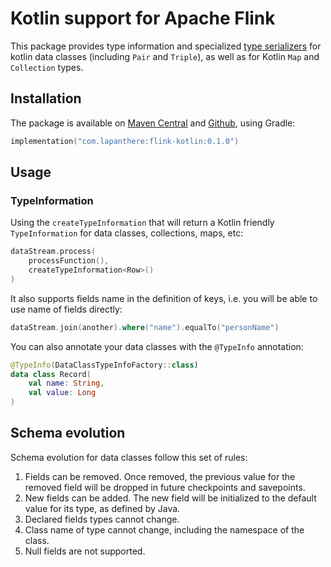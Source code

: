 # Kotlin support for Apache Flink

This package provides type information and
specialized [type serializers](https://nightlies.apache.org/flink/flink-docs-release-1.15/docs/dev/datastream/fault-tolerance/serialization/types_serialization/)
for kotlin data classes (including `Pair` and `Triple`), as well as for Kotlin `Map` and `Collection` types.

## Installation

The package is available on [Maven Central](https://search.maven.org/search?q=g:com.lapanthere%20AND%20a:flink-kotlin)
and [Github](https://docs.github.com/en/packages/working-with-a-github-packages-registry/working-with-the-gradle-registry#using-a-published-package),
using Gradle:

```kotlin
implementation("com.lapanthere:flink-kotlin:0.1.0")
```

## Usage

### TypeInformation

Using the `createTypeInformation` that will return a Kotlin friendly `TypeInformation` for data classes, collections,
maps, etc:

```kotlin
dataStream.process(
    processFunction(),
    createTypeInformation<Row>()
)
```

It also supports fields name in the definition of keys, i.e. you will be able to use name of fields directly:

```kotlin
dataStream.join(another).where("name").equalTo("personName")
```

You can also annotate your data classes with the `@TypeInfo` annotation:

```kotlin
@TypeInfo(DataClassTypeInfoFactory::class)
data class Record(
    val name: String,
    val value: Long
)
```

## Schema evolution

Schema evolution for data classes follow this set of rules:

1. Fields can be removed. Once removed, the previous value for the removed field will be dropped in future checkpoints
   and savepoints.
2. New fields can be added. The new field will be initialized to the default value for its type, as defined by Java.
3. Declared fields types cannot change.
4. Class name of type cannot change, including the namespace of the class.
5. Null fields are not supported.

